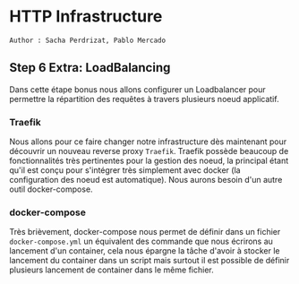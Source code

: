 # HTTP Infrastructure

```
Author : Sacha Perdrizat, Pablo Mercado
```

## Step 6 Extra: LoadBalancing

Dans cette étape bonus nous allons configurer un Loadbalancer pour permettre la répartition des requêtes à travers plusieurs noeud applicatif.

### Traefik
Nous allons pour ce faire changer notre infrastructure dès maintenant pour découvrir un nouveau reverse proxy ``Traefik``. Traefik possède beaucoup de fonctionnalités très pertinentes pour la gestion des noeud, la principal étant qu'il est conçu pour s'intégrer très simplement avec docker (la configuration des noeud est automatique). Nous aurons besoin d'un autre outil docker-compose.

### docker-compose
Très brièvement, docker-compose nous permet de définir dans un fichier ``docker-compose.yml`` un équivalent des commande que nous écrirons au lancement d'un container, cela nous épargne la tâche d'avoir à stocker le lancement du container dans un script mais surtout il est possible de définir plusieurs lancement de container dans le même fichier.
